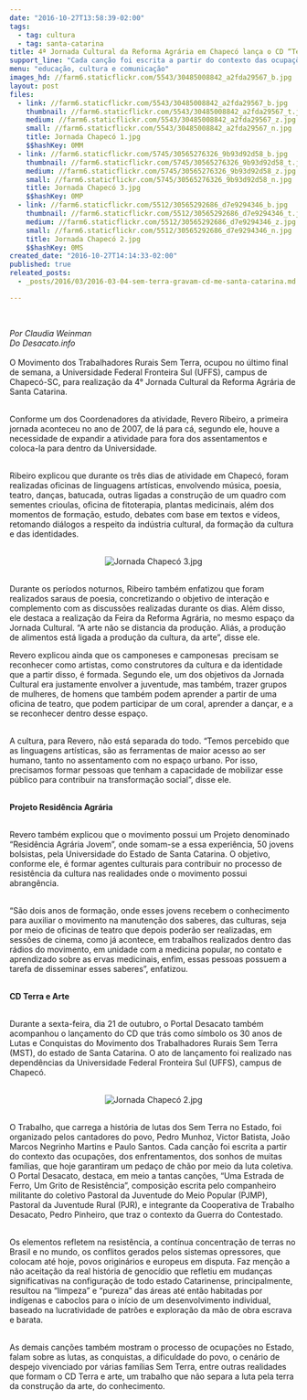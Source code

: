 ```yaml
---
date: "2016-10-27T13:58:39-02:00"
tags:
  - tag: cultura
  - tag: santa-catarina
title: 4ª Jornada Cultural da Reforma Agrária em Chapecó lança o CD “Terra e Arte”
support_line: "Cada canção foi escrita a partir do contexto das ocupações, dos enfrentamentos, dos sonhos de muitas famílias, que hoje garantiram um pedaço de chão por meio da luta coletiva."
menu: "educação, cultura e comunicação"
images_hd: //farm6.staticflickr.com/5543/30485008842_a2fda29567_b.jpg
layout: post
files:
  - link: //farm6.staticflickr.com/5543/30485008842_a2fda29567_b.jpg
    thumbnail: //farm6.staticflickr.com/5543/30485008842_a2fda29567_t.jpg
    medium: //farm6.staticflickr.com/5543/30485008842_a2fda29567_z.jpg
    small: //farm6.staticflickr.com/5543/30485008842_a2fda29567_n.jpg
    title: Jornada Chapecó 1.jpg
    $$hashKey: 0MM
  - link: //farm6.staticflickr.com/5745/30565276326_9b93d92d58_b.jpg
    thumbnail: //farm6.staticflickr.com/5745/30565276326_9b93d92d58_t.jpg
    medium: //farm6.staticflickr.com/5745/30565276326_9b93d92d58_z.jpg
    small: //farm6.staticflickr.com/5745/30565276326_9b93d92d58_n.jpg
    title: Jornada Chapecó 3.jpg
    $$hashKey: 0MP
  - link: //farm6.staticflickr.com/5512/30565292686_d7e9294346_b.jpg
    thumbnail: //farm6.staticflickr.com/5512/30565292686_d7e9294346_t.jpg
    medium: //farm6.staticflickr.com/5512/30565292686_d7e9294346_z.jpg
    small: //farm6.staticflickr.com/5512/30565292686_d7e9294346_n.jpg
    title: Jornada Chapecó 2.jpg
    $$hashKey: 0MS
created_date: "2016-10-27T14:14:33-02:00"
published: true
releated_posts:
  - _posts/2016/03/2016-03-04-sem-terra-gravam-cd-me-santa-catarina.md

---
```

<p>&nbsp;</p>

<p><em>Por Claudia Weinman<br />
Do Desacato.info</em><br />
<br />
O Movimento dos Trabalhadores Rurais Sem Terra, ocupou no &uacute;ltimo final de semana, a Universidade Federal Fronteira Sul (UFFS), campus de Chapec&oacute;-SC, para realiza&ccedil;&atilde;o da 4&deg; Jornada Cultural da Reforma Agr&aacute;ria de Santa Catarina.&nbsp;<br />
&nbsp;</p>

<p>Conforme um dos Coordenadores da atividade, Revero Ribeiro, a primeira jornada aconteceu no ano de 2007, de l&aacute; para c&aacute;, segundo ele, houve a necessidade de expandir a atividade para fora dos assentamentos e coloca-la para dentro da Universidade.<br />
&nbsp;</p>

<p>Ribeiro explicou que durante os tr&ecirc;s dias de atividade em Chapec&oacute;, foram realizadas oficinas de linguagens art&iacute;sticas, envolvendo m&uacute;sica, poesia, teatro, dan&ccedil;as, batucada, outras ligadas a constru&ccedil;&atilde;o de um quadro com sementes crioulas, oficina de fitoterapia, plantas medicinais, al&eacute;m dos momentos de forma&ccedil;&atilde;o, estudo, debates com base em textos e v&iacute;deos, retomando di&aacute;logos a respeito da ind&uacute;stria cultural, da forma&ccedil;&atilde;o da cultura e das identidades.<br />
&nbsp;</p>

<p style="text-align:center"><img alt="Jornada Chapecó 3.jpg" src="//farm6.staticflickr.com/5745/30565276326_9b93d92d58_b.jpg" /></p>

<p><br />
Durante os per&iacute;odos noturnos, Ribeiro tamb&eacute;m enfatizou que foram realizados saraus de poesia, concretizando o objetivo de intera&ccedil;&atilde;o e complemento com as discuss&otilde;es realizadas durante os dias. Al&eacute;m disso, ele destaca a realiza&ccedil;&atilde;o da Feira da Reforma Agr&aacute;ria, no mesmo espa&ccedil;o da Jornada Cultural. &ldquo;A arte n&atilde;o se distancia da produ&ccedil;&atilde;o. Ali&aacute;s, a produ&ccedil;&atilde;o de alimentos est&aacute; ligada a produ&ccedil;&atilde;o da cultura, da arte&rdquo;, disse ele.</p>

<p>Revero explicou ainda que os camponeses e camponesas &nbsp;precisam se reconhecer como artistas, como construtores da cultura e da identidade que a partir disso, &eacute; formada. Segundo ele, um dos objetivos da Jornada Cultural era justamente envolver a juventude, mas tamb&eacute;m, trazer grupos de mulheres, de homens que tamb&eacute;m podem aprender a partir de uma oficina de teatro, que podem participar de um coral, aprender a dan&ccedil;ar, e a se reconhecer dentro desse espa&ccedil;o.<br />
&nbsp;</p>

<p>A cultura, para Revero, n&atilde;o est&aacute; separada do todo. &ldquo;Temos percebido que as linguagens art&iacute;sticas, s&atilde;o as ferramentas de maior acesso ao ser humano, tanto no assentamento com no espa&ccedil;o urbano. Por isso, precisamos formar pessoas que tenham a capacidade de mobilizar esse p&uacute;blico para contribuir na transforma&ccedil;&atilde;o social&rdquo;, disse ele.<br />
&nbsp;</p>

<p><strong>Projeto Resid&ecirc;ncia Agr&aacute;ria</strong><br />
&nbsp;</p>

<p>Revero tamb&eacute;m explicou que o movimento possui um Projeto denominado &ldquo;Resid&ecirc;ncia Agr&aacute;ria Jovem&rdquo;, onde somam-se a essa experi&ecirc;ncia, 50 jovens bolsistas, pela Universidade do Estado de Santa Catarina. O objetivo, conforme ele, &eacute; formar agentes culturais para contribuir no processo de resist&ecirc;ncia da cultura nas realidades onde o movimento possui abrang&ecirc;ncia.<br />
&nbsp;</p>

<p>&ldquo;S&atilde;o dois anos de forma&ccedil;&atilde;o, onde esses jovens recebem o conhecimento para auxiliar o movimento na manuten&ccedil;&atilde;o dos saberes, das culturas, seja por meio de oficinas de teatro que depois poder&atilde;o ser realizadas, em sess&otilde;es de cinema, como j&aacute; acontece, em trabalhos realizados dentro das r&aacute;dios do movimento, em unidade com a medicina popular, no contato e aprendizado sobre as ervas medicinais, enfim, essas pessoas possuem a tarefa de disseminar esses saberes&rdquo;, enfatizou.<br />
&nbsp;</p>

<p><strong>CD Terra e Arte</strong><br />
&nbsp;</p>

<p>Durante a sexta-feira, dia 21 de outubro, o Portal Desacato tamb&eacute;m acompanhou o lan&ccedil;amento do CD que tr&aacute;s como s&iacute;mbolo os 30 anos de Lutas e Conquistas do Movimento dos Trabalhadores Rurais Sem Terra (MST), do estado de Santa Catarina. O ato de lan&ccedil;amento foi realizado nas depend&ecirc;ncias da Universidade Federal Fronteira Sul (UFFS), campus de Chapec&oacute;.<br />
&nbsp;</p>

<p style="text-align:center"><img alt="Jornada Chapecó 2.jpg" src="//farm6.staticflickr.com/5512/30565292686_d7e9294346_b.jpg" /></p>

<p><br />
O Trabalho, que carrega a hist&oacute;ria de lutas dos Sem Terra no Estado, foi organizado pelos cantadores do povo, Pedro Munhoz, Victor Batista, Jo&atilde;o Marcos Negrinho Martins e Paulo Santos. Cada can&ccedil;&atilde;o foi escrita a partir do contexto das ocupa&ccedil;&otilde;es, dos enfrentamentos, dos sonhos de muitas fam&iacute;lias, que hoje garantiram um peda&ccedil;o de ch&atilde;o por meio da luta coletiva. O Portal Desacato, destaca, em meio a tantas can&ccedil;&otilde;es, &ldquo;Uma Estrada de Ferro, Um Grito de Resist&ecirc;ncia&rdquo;, composi&ccedil;&atilde;o escrita pelo companheiro militante do coletivo Pastoral da Juventude do Meio Popular (PJMP), Pastoral da Juventude Rural (PJR), e integrante da Cooperativa de Trabalho Desacato, Pedro Pinheiro, que traz o contexto da Guerra do Contestado.<br />
&nbsp;</p>

<p>Os elementos refletem na resist&ecirc;ncia, a cont&iacute;nua concentra&ccedil;&atilde;o de terras no Brasil e no mundo, os conflitos gerados pelos sistemas opressores, que colocam at&eacute; hoje, povos origin&aacute;rios e europeus em disputa. Faz men&ccedil;&atilde;o a n&atilde;o aceita&ccedil;&atilde;o da real hist&oacute;ria de genoc&iacute;dio que refletiu em mudan&ccedil;as significativas na configura&ccedil;&atilde;o de todo estado Catarinense, principalmente, resultou na &ldquo;limpeza&rdquo; e &ldquo;pureza&rdquo; das &aacute;reas at&eacute; ent&atilde;o habitadas por ind&iacute;genas e caboclos para o in&iacute;cio de um desenvolvimento individual, baseado na lucratividade de patr&otilde;es e explora&ccedil;&atilde;o da m&atilde;o de obra escrava e barata.<br />
&nbsp;</p>

<p>As demais can&ccedil;&otilde;es tamb&eacute;m mostram o processo de ocupa&ccedil;&otilde;es no Estado, falam sobre as lutas, as conquistas, a dificuldade do povo, o cen&aacute;rio de despejo vivenciado por v&aacute;rias fam&iacute;lias Sem Terra, entre outras realidades que formam o CD Terra e arte, um trabalho que n&atilde;o separa a luta pela terra da constru&ccedil;&atilde;o da arte, do conhecimento.&nbsp;</p>

<p>&nbsp;</p>
